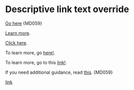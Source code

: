 # Descriptive link text override

[Go here](https://example.com/javascript/about) {MD059}

[Learn more](https://example.com/javascript/about).

[Click here](https://example.com/javascript/about).

To learn more, go [here!](https://example.com/site).

To learn more, go to this [link!](https://example.com/links).

If you need additional guidance, read [this](https://example.com/links). {MD059}

[link][url]

[url]: https://example.com

<!-- markdownlint-configure-file {
  "descriptive-link-text": {
    "link_texts": ["go here", "this']
  }
} -->
